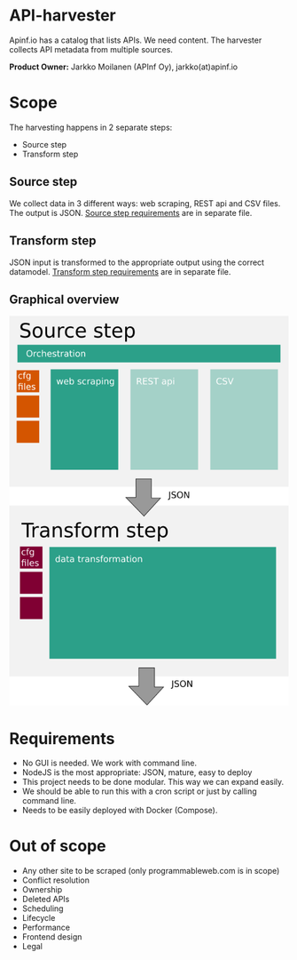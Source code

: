 # API-harvester

Apinf.io has a catalog that lists APIs. We need content. The harvester collects API metadata from multiple sources.

**Product Owner:** Jarkko Moilanen (APInf Oy), jarkko(at)apinf.io

# Scope

The harvesting happens in 2 separate steps:
- Source step
- Transform step

## Source step
We collect data in 3 different ways: web scraping, REST api and CSV files.
The output is JSON.
[Source step requirements](docs/source-step/requirements.md) are in separate file.

## Transform step
JSON input is transformed to the appropriate output using the correct datamodel.
[Transform step requirements](docs/transform-step/requirements.md) are in separate file.


## Graphical overview
![Graphical overview](docs/img/overview.png)

# Requirements
- No GUI is needed. We work with command line.
- NodeJS is the most appropriate: JSON, mature, easy to deploy
- This project needs to be done modular. This way we can expand easily.
- We should be able to run this with a cron script or just by calling command line.
- Needs to be easily deployed with Docker (Compose).

# Out of scope
- Any other site to be scraped (only programmableweb.com is in scope)
- Conflict resolution
- Ownership
- Deleted APIs
- Scheduling
- Lifecycle
- Performance
- Frontend design
- Legal
